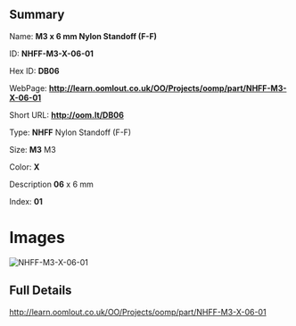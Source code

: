 

## Summary
 
Name: __M3 x 6 mm Nylon Standoff (F-F)__

ID: __NHFF-M3-X-06-01__

Hex ID: __DB06__

WebPage: __http://learn.oomlout.co.uk/OO/Projects/oomp/part/NHFF-M3-X-06-01__

Short URL: __http://oom.lt/DB06__


Type: __NHFF__ Nylon Standoff (F-F) 

Size: __M3__ M3 

Color: __X__  

Description __06__ x 6 mm 

Index: __01__


# Images
![NHFF-M3-X-06-01](http://oomlout.com/oomp-gen/parts/NHFF-M3-X-06-01/NHFF-M3-X-06-01_420.jpg)



## Full Details

 http://learn.oomlout.co.uk/OO/Projects/oomp/part/NHFF-M3-X-06-01














